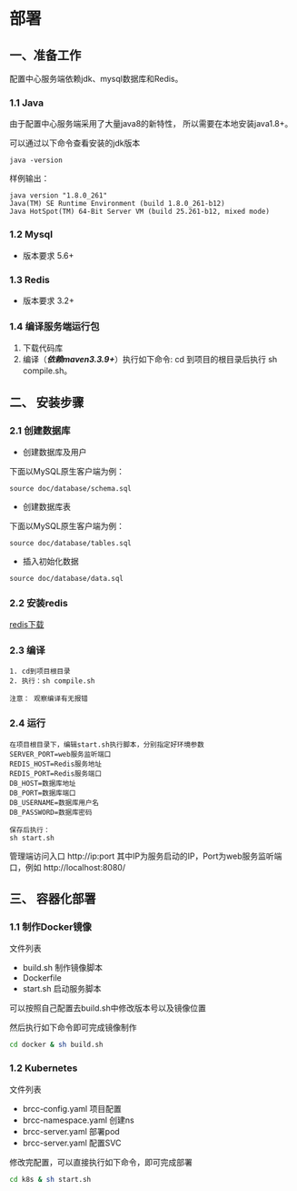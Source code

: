 # 部署

## 一、准备工作
配置中心服务端依赖jdk、mysql数据库和Redis。
### 1.1 Java
由于配置中心服务端采用了大量java8的新特性， 所以需要在本地安装java1.8+。

可以通过以下命令查看安装的jdk版本

```bazaar
java -version
```

样例输出：

```bazaar
java version "1.8.0_261"
Java(TM) SE Runtime Environment (build 1.8.0_261-b12)
Java HotSpot(TM) 64-Bit Server VM (build 25.261-b12, mixed mode)
```

### 1.2 Mysql

+ 版本要求 5.6+

### 1.3 Redis

+ 版本要求 3.2+

### 1.4 编译服务端运行包

1.  下载代码库
2.  编译（***依赖maven3.3.9+***）执行如下命令:
    cd 到项目的根目录后执行 sh compile.sh。
    
## 二、 安装步骤

### 2.1 创建数据库

+ 创建数据库及用户

下面以MySQL原生客户端为例：
```bazaar
source doc/database/schema.sql
```

+ 创建数据库表
  

下面以MySQL原生客户端为例：
```bazaar
source doc/database/tables.sql
```

+ 插入初始化数据
```bazaar
source doc/database/data.sql
```

### 2.2 安装redis

[redis下载](https://redis.io/download/)


### 2.3 编译

```bazaar
1. cd到项目根目录
2. 执行：sh compile.sh

注意： 观察编译有无报错
```

### 2.4 运行

```bazaar
在项目根目录下，编辑start.sh执行脚本，分别指定好环境参数
SERVER_PORT=web服务监听端口
REDIS_HOST=Redis服务地址
REDIS_PORT=Redis服务端口
DB_HOST=数据库地址
DB_PORT=数据库端口
DB_USERNAME=数据库用户名
DB_PASSWORD=数据库密码

保存后执行：
sh start.sh

```
管理端访问入口
http://ip:port 其中IP为服务启动的IP，Port为web服务监听端口，例如 http://localhost:8080/

## 三、 容器化部署

### 1.1 制作Docker镜像

文件列表
- build.sh 制作镜像脚本
- Dockerfile 
- start.sh 启动服务脚本

可以按照自己配置去build.sh中修改版本号以及镜像位置

然后执行如下命令即可完成镜像制作
```sh
cd docker & sh build.sh
```
### 1.2 Kubernetes

文件列表
- brcc-config.yaml 项目配置
- brcc-namespace.yaml 创建ns
- brcc-server.yaml 部署pod
- brcc-server.yaml 配置SVC

修改完配置，可以直接执行如下命令，即可完成部署
```sh
cd k8s & sh start.sh
```